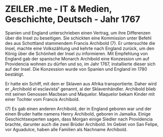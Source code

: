 # ZEILER .me - IT & Medien, Geschichte, Deutsch - Jahr 1767

Spanien und England unterschrieben einen Vertrag, um ihre Differenzen über die Insel zu beseitigen. Sie schickten eine Kommission unter Befehl des aus Schottland stammendem Francis Archibold (7). Er untersuchte die Insel, machte eine Volkszählung und kehrte nach England zurück, um den König über die Schönheit der Insel zu informieren. Mit Empfehlung von England gab der spanische Monarch Archibold eine Konzession um auf Providencia wohnen zu dürfen und so, im Jahr 1767, installierte dieser sich auf der Insel. Die Konzession wurde von Spanien und England im 1780 bestätigt.

Er hatte ein Schiff, mit dem er Sklaven aus Afrika transportierte. Daher wird er „Archibold el esclavista“ genannt, al der Sklavenhändler. Archibold blieb mit seinen Genossen Macbean und Maquelor. Maquelor bekam Kinder mit einer Tochter vom Francis Archibold.

(7) Es gab einen anderen Archibold, der in England geboren war und der einen Bruder hatte namens Henry Archibold, geboren in Jamaika. Einige Geschichtsexperten sagen, dass Morgan einige Siedler nach Providencia brachte, darunter auch die zwei Brüder Archibold. Im Gebiet von San Felipe, vor Aguadulce, haben alle Familien als Nachname Archibold.